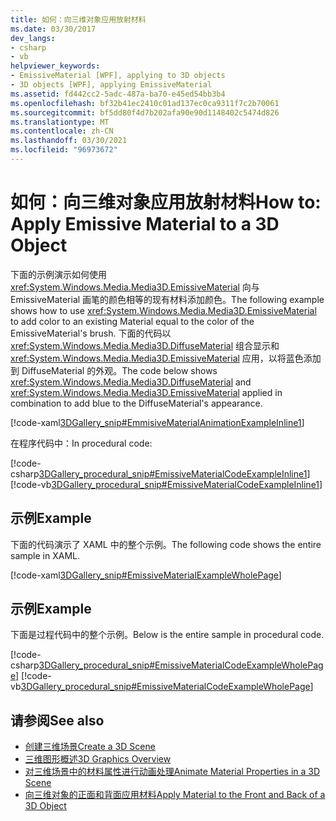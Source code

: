 ```yaml
---
title: 如何：向三维对象应用放射材料
ms.date: 03/30/2017
dev_langs:
- csharp
- vb
helpviewer_keywords:
- EmissiveMaterial [WPF], applying to 3D objects
- 3D objects [WPF], applying EmissiveMaterial
ms.assetid: fd442cc2-5adc-487a-ba70-e45ed54bb3b4
ms.openlocfilehash: bf32b41ec2410c01ad137ec0ca9311f7c2b70061
ms.sourcegitcommit: bf5dd80f4d7b202afa90e90d1148402c5474d826
ms.translationtype: MT
ms.contentlocale: zh-CN
ms.lasthandoff: 03/30/2021
ms.locfileid: "96973672"
---
```

# <a name="how-to-apply-emissive-material-to-a-3d-object"></a><span data-ttu-id="e0258-102">如何：向三维对象应用放射材料</span><span class="sxs-lookup"><span data-stu-id="e0258-102">How to: Apply Emissive Material to a 3D Object</span></span>
<span data-ttu-id="e0258-103">下面的示例演示如何使用 <xref:System.Windows.Media.Media3D.EmissiveMaterial> 向与 EmissiveMaterial 画笔的颜色相等的现有材料添加颜色。</span><span class="sxs-lookup"><span data-stu-id="e0258-103">The following example shows how to use <xref:System.Windows.Media.Media3D.EmissiveMaterial> to add color to an existing Material equal to the color of the EmissiveMaterial's brush.</span></span> <span data-ttu-id="e0258-104">下面的代码以 <xref:System.Windows.Media.Media3D.DiffuseMaterial> 组合显示和 <xref:System.Windows.Media.Media3D.EmissiveMaterial> 应用，以将蓝色添加到 DiffuseMaterial 的外观。</span><span class="sxs-lookup"><span data-stu-id="e0258-104">The code below shows <xref:System.Windows.Media.Media3D.DiffuseMaterial> and <xref:System.Windows.Media.Media3D.EmissiveMaterial> applied in combination to add blue to the DiffuseMaterial's appearance.</span></span>  
  
 [!code-xaml[3DGallery_snip#EmmisiveMaterialAnimationExampleInline1](~/samples/snippets/csharp/VS_Snippets_Wpf/3DGallery_snip/CS/EmissiveMaterialExample.xaml#emmisivematerialanimationexampleinline1)]  
  
 <span data-ttu-id="e0258-105">在程序代码中：</span><span class="sxs-lookup"><span data-stu-id="e0258-105">In procedural code:</span></span>  
  
 [!code-csharp[3DGallery_procedural_snip#EmissiveMaterialCodeExampleInline1](~/samples/snippets/csharp/VS_Snippets_Wpf/3DGallery_procedural_snip/CSharp/EmissiveMaterialExample.cs#emissivematerialcodeexampleinline1)]
 [!code-vb[3DGallery_procedural_snip#EmissiveMaterialCodeExampleInline1](~/samples/snippets/visualbasic/VS_Snippets_Wpf/3DGallery_procedural_snip/visualbasic/emissivematerialexample.vb#emissivematerialcodeexampleinline1)]  
  
## <a name="example"></a><span data-ttu-id="e0258-106">示例</span><span class="sxs-lookup"><span data-stu-id="e0258-106">Example</span></span>  
 <span data-ttu-id="e0258-107">下面的代码演示了 XAML 中的整个示例。</span><span class="sxs-lookup"><span data-stu-id="e0258-107">The following code shows the entire sample in XAML.</span></span>  
  
 [!code-xaml[3DGallery_snip#EmissiveMaterialExampleWholePage](~/samples/snippets/csharp/VS_Snippets_Wpf/3DGallery_snip/CS/EmissiveMaterialExample.xaml#emissivematerialexamplewholepage)]  
  
## <a name="example"></a><span data-ttu-id="e0258-108">示例</span><span class="sxs-lookup"><span data-stu-id="e0258-108">Example</span></span>  
 <span data-ttu-id="e0258-109">下面是过程代码中的整个示例。</span><span class="sxs-lookup"><span data-stu-id="e0258-109">Below is the entire sample in procedural code.</span></span>  
  
 [!code-csharp[3DGallery_procedural_snip#EmissiveMaterialCodeExampleWholePage](~/samples/snippets/csharp/VS_Snippets_Wpf/3DGallery_procedural_snip/CSharp/EmissiveMaterialExample.cs#emissivematerialcodeexamplewholepage)]
 [!code-vb[3DGallery_procedural_snip#EmissiveMaterialCodeExampleWholePage](~/samples/snippets/visualbasic/VS_Snippets_Wpf/3DGallery_procedural_snip/visualbasic/emissivematerialexample.vb#emissivematerialcodeexamplewholepage)]  
  
## <a name="see-also"></a><span data-ttu-id="e0258-110">请参阅</span><span class="sxs-lookup"><span data-stu-id="e0258-110">See also</span></span>

- [<span data-ttu-id="e0258-111">创建三维场景</span><span class="sxs-lookup"><span data-stu-id="e0258-111">Create a 3D Scene</span></span>](how-to-create-a-3-d-scene.md)
- [<span data-ttu-id="e0258-112">三维图形概述</span><span class="sxs-lookup"><span data-stu-id="e0258-112">3D Graphics Overview</span></span>](3-d-graphics-overview.md)
- [<span data-ttu-id="e0258-113">对三维场景中的材料属性进行动画处理</span><span class="sxs-lookup"><span data-stu-id="e0258-113">Animate Material Properties in a 3D Scene</span></span>](how-to-animate-material-properties-in-a-3-d-scene.md)
- [<span data-ttu-id="e0258-114">向三维对象的正面和背面应用材料</span><span class="sxs-lookup"><span data-stu-id="e0258-114">Apply Material to the Front and Back of a 3D Object</span></span>](how-to-apply-material-to-the-front-and-back-of-a-3-d-object.md)
